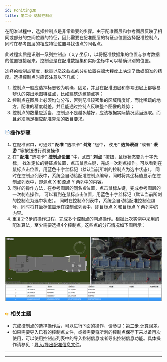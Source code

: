 ```yaml
---
id: Poniting3D
title: 第二步 选择控制点
---
```

在配准过程中，选择控制点是非常重要的步骤。由于配准图层和参考图层反映了相同或部分的空间位置的特征，因此需要在配准图层的特征点位置选择配准控制点，同时在参考图层的相应特征位置寻找该点的同名点。

此过程实质是识别一系列控制点（ x,y 坐标），以将配准数据集的位置与参考数据的位置链接起来。控制点是在配准数据集和实际坐标中可以精确识别的位置。

选择的控制点精度、数量以及这些点的分布位置在很大程度上决定了数据配准的精度。选择控制点时应该注意以下几点：

  1. 控制点一般应选择标志较为明确、固定，并且在配准图层和参考图层上都容易辨认的突出地图特征点，比如建筑边缘顶点等；
  2. 控制点在图层上必须均匀分布，否则配准较密集的区域精度好，而比稀疏的地方，配准的精度就差。并且能通过控制点反映整个图像的趋势；
  3. 控制点的数量应适当，控制点不是越多越好，应该根据实际情况适当选取。而且必须满足相应配准算法的数目要求。

### ![](../../img/read.gif)操作步骤

  1. 在配准窗口，可通过“ **配准** ”选项卡“ **浏览** ”组中， 使用“ **选择漫游** ”或者“ **漫游** ”等按钮进行浏览操作
  2. 在“ **配准** ”选项卡“ **控制点设置** ”中，点击“ **刺点** ”按钮，鼠标状态变为十字光标， 找准定位的特征点位置，点击鼠标左键，完成一次刺点操作。可以看到在鼠标点击位置，用蓝色十字丝标记（默认当前所刺的控制点为选中状态）。 同时在控制点列表中，系统会自动给配准控制点编号，同时将其坐标值显示在控制点列表中，即源点 X 和源点 Y 两列中的内容。
  3. 同样的操作方法，在参考图层的同名点位置，点击鼠标左键，完成参考图层的一次刺点操作。 可以看到在鼠标点击位置，用蓝色十字丝标记（默认当前所刺的控制点为选中状态）。 同时在控制点列表中，系统会自动给配准控制点编号，同时将其坐标值显示在控制点列表中，即目标点 X 和目标点 Y 两列中的内容。
  4. 重复2-3步的操作过程，完成多个控制点的刺点操作。根据此次实例中采用的配准算法，至少需要选择4个控制点，这些点的分布情况如下图所示：

![](img/Transformation3D_pickPoint.png)  
---  

### ![](../../img/seealso.png) 相关主题

  * 完成控制点的选择操作后，可以进行下面的操作，请参见：[第三步 计算误差](CalculatError3D.html)。
  * 如果需要导入已有的控制点文件，或者需要将所刺的控制点保存下来以备再次使用，可以使用控制点列表中的导入控制信息或者导出控制信息功能。具体操作请参见：[导入/导出配准信息文件](importGCP3D.html)。

* * *

[](http://www.supermap.com)  
  
---

